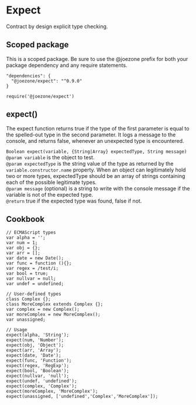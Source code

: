 # Expect
Contract by design explicit type checking.

## Scoped package
This is a scoped package. Be sure to use the @joezone prefix for both your package dependency and any require statements.

	"dependencies": {
	  "@joezone/expect": "^0.9.0"
	}
	 
	require('@joezone/expect') 

## expect()

The expect function returns true if the type of the first parameter is equal to the spelled-out type in the second parameter.
It logs a message to the console, and returns false, whenever an unexpected type is encountered.

`Boolean expect(variable, {String|Array} expectedType, String message)`  
`@param variable` is the object to test.  
`@param expectedType` is the string value of the type as returned by the `variable.constructor.name` property. When an object can legitimately hold two or more types, expectedType should be an array of strings containing each of the possible legitimate types.  
`@param message` (optional) is a string to write with the console message if the variable is not of the expected type.  
`@return` true if the expected type was found, false if not.  

## Cookbook
 
	// ECMAScript types
	var alpha = '';
	var num = 1;
	var obj = {};
	var arr = [];
	var date = new Date();
	var func = function (){};
	var regex = /test/i;
	var bool = true;
	var nullvar = null;
	var undef = undefined;

	// User-defined types	
	class Complex {};
	class MoreComplex extends Complex {}; 
	var complex = new Complex();
	var moreComplex = new MoreComplex();
	var unassigned;
	
	// Usage
	expect(alpha, 'String');
	expect(num, 'Number');
	expect(obj, 'Object');	
	expect(arr, 'Array');
	expect(date, 'Date');	
	expect(func, 'Function');	
	expect(regex, 'RegExp');	
	expect(bool, 'Boolean');	
	expect(nullvar, 'null');	
	expect(undef, 'undefined');	
	expect(complex, 'Complex');	
	expect(moreComplex, 'MoreComplex');	
	expect(unassigned, ['undefined','Complex','MoreComplex']);
	
	
	
	